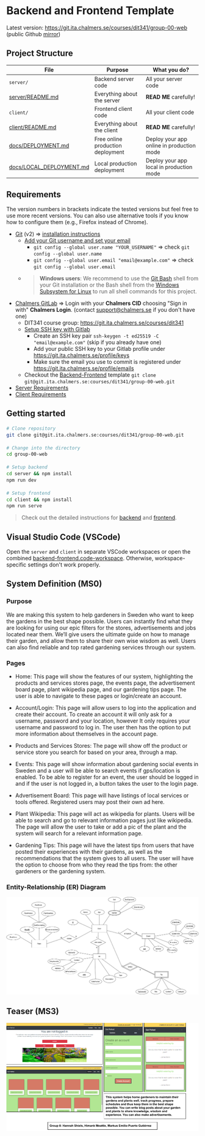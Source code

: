 # Backend and Frontend Template

Latest version: https://git.ita.chalmers.se/courses/dit341/group-00-web (public Github [mirror](https://github.com/dit341/group-00-web))

## Project Structure

| File        | Purpose           | What you do?  |
| ------------- | ------------- | ----- |
| `server/` | Backend server code | All your server code |
| [server/README.md](server/README.md) | Everything about the server | **READ ME** carefully! |
| `client/` | Frontend client code | All your client code |
| [client/README.md](client/README.md) | Everything about the client | **READ ME** carefully! |
| [docs/DEPLOYMENT.md](docs/DEPLOYMENT.md) | Free online production deployment | Deploy your app online in production mode |
| [docs/LOCAL_DEPLOYMENT.md](docs/LOCAL_DEPLOYMENT.md) | Local production deployment | Deploy your app local in production mode |

## Requirements

The version numbers in brackets indicate the tested versions but feel free to use more recent versions.
You can also use alternative tools if you know how to configure them (e.g., Firefox instead of Chrome).

* [Git](https://git-scm.com/) (v2) => [installation instructions](https://www.atlassian.com/git/tutorials/install-git)
  * [Add your Git username and set your email](https://docs.gitlab.com/ce/gitlab-basics/start-using-git.html#add-your-git-username-and-set-your-email)
    * `git config --global user.name "YOUR_USERNAME"` => check `git config --global user.name`
    * `git config --global user.email "email@example.com"` => check `git config --global user.email`
  * > **Windows users**: We recommend to use the [Git Bash](https://www.atlassian.com/git/tutorials/git-bash) shell from your Git installation or the Bash shell from the [Windows Subsystem for Linux](https://docs.microsoft.com/en-us/windows/wsl/install-win10) to run all shell commands for this project.
* [Chalmers GitLab](https://git.ita.chalmers.se/) => Login with your **Chalmers CID** choosing "Sign in with" **Chalmers Login**. (contact [support@chalmers.se](mailto:support@chalmers.se) if you don't have one)
  * DIT341 course group: https://git.ita.chalmers.se/courses/dit341
  * [Setup SSH key with Gitlab](https://docs.gitlab.com/ee/ssh/)
    * Create an SSH key pair `ssh-keygen -t ed25519 -C "email@example.com"` (skip if you already have one)
    * Add your public SSH key to your Gitlab profile under https://git.ita.chalmers.se/profile/keys
    * Make sure the email you use to commit is registered under https://git.ita.chalmers.se/profile/emails
  * Checkout the [Backend-Frontend](https://git.ita.chalmers.se/courses/dit341/group-00-web) template `git clone git@git.ita.chalmers.se:courses/dit341/group-00-web.git`
* [Server Requirements](./server/README.md#Requirements)
* [Client Requirements](./client/README.md#Requirements)

## Getting started

```bash
# Clone repository
git clone git@git.ita.chalmers.se:courses/dit341/group-00-web.git

# Change into the directory
cd group-00-web

# Setup backend
cd server && npm install
npm run dev

# Setup frontend
cd client && npm install
npm run serve
```

> Check out the detailed instructions for [backend](./server/README.md) and [frontend](./client/README.md).

## Visual Studio Code (VSCode)

Open the `server` and `client` in separate VSCode workspaces or open the combined [backend-frontend.code-workspace](./backend-frontend.code-workspace). Otherwise, workspace-specific settings don't work properly.

## System Definition (MS0)

### Purpose

We are making this system to help gardeners in Sweden who want to keep the gardens in the best shape possible. Users can instantly find what they are looking for using our epic filters for the stores, advertisements and jobs located near them. We’ll give users the ultimate guide on how to manage their garden, and allow them to share their own wise wisdom as well. Users can also find reliable and top rated gardening services through our system.

### Pages

* Home: This page will show the features of our system, highlighting the products and services stores page, the events page, the advertisement board page, plant wikipedia page, and our gardening tips page. The user is able to navigate to these pages or login/create an account.

*  Account/Login: This page will allow users to log into the application and create their account. To create an account it will only ask for a username, password and your location, however It only requires your username and password to log in. The user then has the option to put more information about themselves in the account page.

* Products and Services Stores: The page will show off the product or service store you search for based on your area, through a map.

* Events: This page will show information about gardening social events in Sweden and a user will be able to search events if gps/location is enabled. To be able to register for an event, the user should be logged in and if the user is not logged in, a button takes the user to the login page.

* Advertisement Board: This page will have listings of local services or tools offered. Registered users may post their own ad here.

* Plant Wikipedia: This page will act as wikipedia for plants. Users will be able to search and go to relevant information pages just like wikipedia. The page will allow the user to take or add a pic of the plant and the system will search for a relevant information page.

* Gardening Tips: This page will have the latest tips from users that have posted their experiences with their gardens, as well as the recommendations that the system gives to all users. The user will have the option to choose from who they read the tips from: the other gardeners or the gardening system.


### Entity-Relationship (ER) Diagram

![ER Diagram](./images/er_diagram.png)

## Teaser (MS3)

![Teaser](./images/teaser.png)
